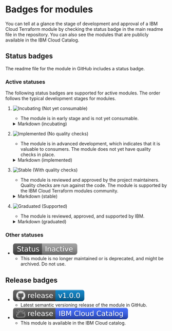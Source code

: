 # Badges for modules

You can tell at a glance the stage of development and approval of a IBM Cloud Terraform module by checking the status badge in the main readme file in the repository. You can also see the modules that are publicly available in the IBM Cloud Catalog.

## Status badges
The readme file for the module in GitHub includes a status badge.

### Active statuses
The following status badges are supported for active modules. The order follows the typical development stages for modules.

1.  ![Incubating (Not yet consumable)](https://img.shields.io/badge/status-Incubating%20(Not%20yet%20consumable)-red)

    - The module is in early stage and is not yet consumable.

    <details>
      <summary>Markdown (incubating)</summary>

      ```md
      [![Incubating (Not yet consumable)](https://img.shields.io/badge/status-Incubating%20(Not%20yet%20consumable)-red)](https://terraform-ibm-modules.github.io/documentation/#/badge-status)
      ```
    </details>
1.  ![Implemented (No quality checks)](https://img.shields.io/badge/Status-Implemented%20(No%20quality%20checks)-yellowgreen)

    - The module is in advanced development, which indicates that it is valuable to consumers. The module does not yet have quality checks in place.

    <details>
      <summary>Markdown (implemented)</summary>

      ```md
      [![Implemented (No quality checks)](https://img.shields.io/badge/Status-Implemented%20(No%20quality%20checks)-yellowgreen)](https://terraform-ibm-modules.github.io/documentation/#/badge-status)
      ```
    </details>
1.  ![Stable (With quality checks)](https://img.shields.io/badge/Status-Stable%20(With%20quality%20checks)-green)

    - The module is reviewed and approved by the project maintainers. Quality checks are run against the code. The module is supported by the IBM Cloud Terraform modules community.

    <details>
      <summary>Markdown (stable)</summary>

      ```md
      [![Stable (With quality checks)](https://img.shields.io/badge/Status-Stable%20(With%20quality%20checks)-green)](https://terraform-ibm-modules.github.io/documentation/#/badge-status)
      ```
    </details>
1.  ![Graduated (Supported)](https://img.shields.io/badge/Status-Graduated%20(Supported)-brightgreen)

    - The module is reviewed, approved, and supported by IBM.

    <details>
      <summary>Markdown (graduated)</summary>

      ```md
      [![Graduated (Supported)](https://img.shields.io/badge/Status-Graduated%20(Supported)-brightgreen)](https://terraform-ibm-modules.github.io/documentation/#/badge-status)
      ```
    </details>

### Other statuses

- ![Inactive](images/badge-inactive.svg "Inactive")
    - This module is no longer maintained or is deprecated, and might be archived. Do not use.

## Release badges

- ![latest SemVer release](images/badge-release.svg "latest SemVer release")
    - Latest semantic versioning release of the module in GitHub.
- ![latest SemVer release](images/badge-release-cloud.svg "Catalog release")
    - This module is available in the IBM Cloud catalog.
